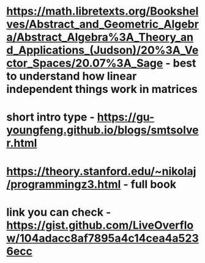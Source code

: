 # https://math.libretexts.org/Bookshelves/Abstract_and_Geometric_Algebra/Abstract_Algebra%3A_Theory_and_Applications_(Judson)/20%3A_Vector_Spaces/20.07%3A_Sage - best to understand how linear independent things work in matrices

# short intro type - https://gu-youngfeng.github.io/blogs/smtsolver.html

# https://theory.stanford.edu/~nikolaj/programmingz3.html - full book 

# link you can check - https://gist.github.com/LiveOverflow/104adacc8af7895a4c14cea4a5236ecc

